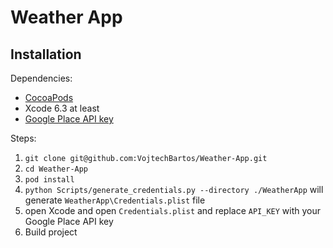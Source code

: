 # Weather App

## Installation

Dependencies:
 - [CocoaPods](https://cocoapods.org/)
 - Xcode 6.3 at least
 - [Google Place API key](https://developers.google.com/places/)
 
Steps:

1. `git clone git@github.com:VojtechBartos/Weather-App.git`
2. `cd Weather-App`
3. `pod install`
4. `python Scripts/generate_credentials.py --directory ./WeatherApp` will generate `WeatherApp\Credentials.plist` file
5. open Xcode and open `Credentials.plist` and replace `API_KEY` with your Google Place API key
6. Build project
